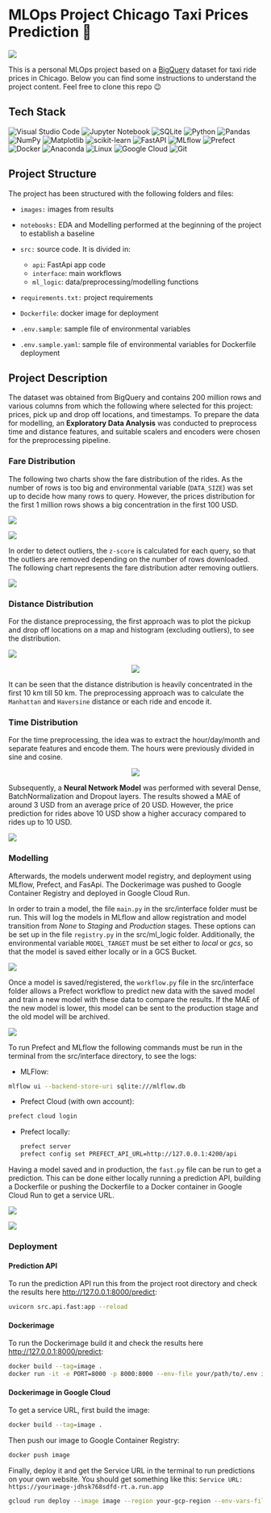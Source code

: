 # MLOps Project Chicago Taxi Prices Prediction 🚕

<p>
    <img src="/images/taxi.jpg"/>
    </p>

This is a personal MLOps project based on a [BigQuery](https://console.cloud.google.com/marketplace/product/city-of-chicago-public-data/chicago-taxi-trips?project=taxifare-mlops) dataset for taxi ride prices in Chicago. Below you can find some instructions to understand the project content. Feel free to clone this repo 😉


## Tech Stack

![Visual Studio Code](https://img.shields.io/badge/Visual%20Studio%20Code-0078d7.svg?style=for-the-badge&logo=visual-studio-code&logoColor=white)
![Jupyter Notebook](https://img.shields.io/badge/jupyter-%23FA0F00.svg?style=for-the-badge&logo=jupyter&logoColor=white)
![SQLite](https://img.shields.io/badge/SQLite-07405E?style=for-the-badge&logo=sqlite&logoColor=white)
![Python](https://img.shields.io/badge/python-3670A0?style=for-the-badge&logo=python&logoColor=ffdd54)
![Pandas](https://img.shields.io/badge/pandas-%23150458.svg?style=for-the-badge&logo=pandas&logoColor=white)
![NumPy](https://img.shields.io/badge/numpy-%23013243.svg?style=for-the-badge&logo=numpy&logoColor=white)
![Matplotlib](https://img.shields.io/badge/Matplotlib-%23d9ead3.svg?style=for-the-badge&logo=Matplotlib&logoColor=black)
![scikit-learn](https://img.shields.io/badge/scikit--learn-%23F7931E.svg?style=for-the-badge&logo=scikit-learn&logoColor=white)
![FastAPI](https://img.shields.io/badge/FastAPI-005571?style=for-the-badge&logo=fastapi)
![MLflow](https://img.shields.io/badge/MLflow-0194E2.svg?style=for-the-badge&logo=MLflow&logoColor=white)
![Prefect](https://img.shields.io/badge/Prefect-024DFD.svg?style=for-the-badge&logo=Prefect&logoColor=white)
![Docker](https://img.shields.io/badge/docker-%230db7ed.svg?style=for-the-badge&logo=docker&logoColor=white)
![Anaconda](https://img.shields.io/badge/Anaconda-%2344A833.svg?style=for-the-badge&logo=anaconda&logoColor=white)
![Linux](https://img.shields.io/badge/Linux-FCC624?style=for-the-badge&logo=linux&logoColor=white)
![Google Cloud](https://img.shields.io/badge/GoogleCloud-%234285F4.svg?style=for-the-badge&logo=google-cloud&logoColor=white)
![Git](https://img.shields.io/badge/git-%23F05033.svg?style=for-the-badge&logo=git&logoColor=white)

## Project Structure

The project has been structured with the following folders and files:

- `images:` images from results
- `notebooks:` EDA and Modelling performed at the beginning of the project to establish a baseline
- `src:` source code. It is divided in:
    - `api`: FastApi app code
    - `interface`: main workflows
    - `ml_logic`: data/preprocessing/modelling functions

- `requirements.txt:` project requirements
- `Dockerfile`: docker image for deployment
- `.env.sample`: sample file of environmental variables
- `.env.sample.yaml`: sample file of environmental variables for Dockerfile deployment

## Project Description

The dataset was obtained from BigQuery and contains 200 million rows and various columns from which the following where selected for this project: prices, pick up and drop off locations, and timestamps. To prepare the data for modelling, an **Exploratory Data Analysis** was conducted to preprocess time and distance features, and suitable scalers and encoders were chosen for the preprocessing pipeline.

### Fare Distribution

The following two charts show the fare distribution of the rides. As the number of rows is too big and environmental variable (`DATA_SIZE`) was set up to decide how many rows to query. However, the prices distribution for the first 1 million rows shows a big concentration in the first 100 USD.

<p>
    <img src="/images/prices_distribution.png"/>
    </p>

<p>
    <img src="/images/prices_distribution2.png"/>
    </p>


 In order to detect outliers, the `z-score` is calculated for each query, so that the outliers are removed depending on the number of rows downloaded. The following chart represents the fare distribution adter removing outliers.

<p>
    <img src="/images/clean_prices.png"/>
    </p>

### Distance Distribution

For the distance preprocessing, the first approach was to plot the pickup and drop off locations on a map and histogram (excluding outliers), to see the distribution.

<p>
    <img src="/images/distance_map.png"/>
    </p>

<p align="center">
    <img src="/images/dist_hist.png"/>
    </p>

It can be seen that the distance distribution is heavily concentrated in the first 10 km till 50 km. The preprocessing approach was to calculate the `Manhattan` and `Haversine` distance or each ride and encode it.

### Time Distribution

For the time preprocessing, the idea was to extract the hour/day/month and separate features and encode them. The hours were previously divided in sine and cosine.

<p align="center">
    <img src="/images/time_features.png"/>
    </p>

Subsequently, a **Neural Network Model** was performed with several Dense, BatchNormalization and Dropout layers. The results showed a MAE of around 3 USD from an average price of 20 USD. However, the price prediction for rides above 10 USD show a higher accuracy compared to rides up to 10 USD.

<p>
    <img src="/images/prediction.png"/>
    </p>

### Modelling

Afterwards, the models underwent model registry, and deployment using MLflow, Prefect, and FasApi. The Dockerimage was pushed to Google Container Registry and deployed in Google Cloud Run.

In order to train a model, the file `main.py` in the src/interface folder must be run. This will log the models in MLflow and allow registration and model transition from *None* to *Staging* and *Production* stages. These options can be set up in the file `registry.py` in the src/ml_logic folder. Additionally, the environmental variable `MODEL_TARGET` must be set either to *local* or *gcs*, so that the model is saved either locally or in a GCS Bucket.

<p>
    <img src="/images/mlflowgc.png"/>
    </p>
 
Once a model is saved/registered, the `workflow.py` file in the src/interface folder allows a Prefect workflow to predict new data with the saved model and train a new model with these data to compare the results. If the MAE of the new model is lower, this model can be sent to the production stage and the old model will be archived.

<p>
    <img src="/images/prefect_flow.png"/>
    </p>

To run Prefect and MLflow the following commands must be run in the terminal from the src/interface directory, to see the logs:

- MLFlow:

```bash
mlflow ui --backend-store-uri sqlite:///mlflow.db
```

- Prefect Cloud (with own account):

```bash
prefect cloud login
```

- Prefect locally: 

    ```bash
    prefect server
    prefect config set PREFECT_API_URL=http://127.0.0.1:4200/api
    ```

Having a model saved and in production, the `fast.py` file can be run to get a prediction. This can be done either locally running a prediction API, building a Dockerfile or pushing the Dockerfile to a Docker container in Google Cloud Run to get a service URL.

<p>
    <img src="/images/uvicorn.png"/>
    </p>
 
<p>
    <img src="/images/uvicorn2.png"/>
    </p>

### Deployment 

#### Prediction API

To run the prediction API run this from the project root directory and check the results here http://127.0.0.1:8000/predict:

```bash
uvicorn src.api.fast:app --reload
```

#### Dockerimage

To run the Dockerimage build it and check the results here http://127.0.0.1:8000/predict:

```bash
docker build --tag=image .
docker run -it -e PORT=8000 -p 8000:8000 --env-file your/path/to/.env image
```

#### Dockerimage in Google Cloud

To get a service URL, first build the image:

```bash
docker build --tag=image .
```

Then push our image to Google Container Registry:

```bash
docker push image
```

Finally, deploy it and get the Service URL in the terminal to run predictions on your own website. You should get something like this: `Service URL: https://yourimage-jdhsk768sdfd-rt.a.run.app`

```bash
gcloud run deploy --image image --region your-gcp-region --env-vars-file .env.yaml
```
